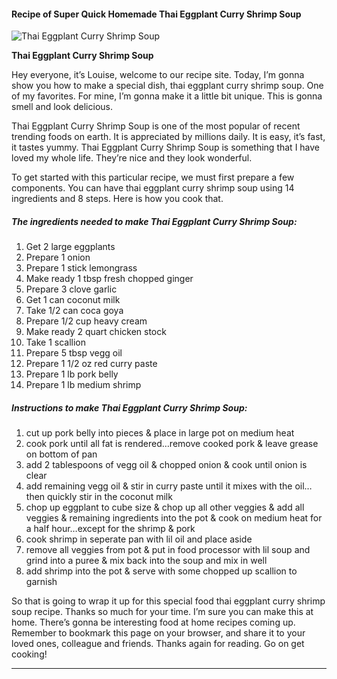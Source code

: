             

#### Recipe of Super Quick Homemade Thai Eggplant Curry Shrimp Soup

![Thai Eggplant Curry Shrimp Soup](https://img-global.cpcdn.com/recipes/5233348125392896/751x532cq70/thai-eggplant-curry-shrimp-soup-recipe-main-photo.jpg)

**Thai Eggplant Curry Shrimp Soup**

Hey everyone, it’s Louise, welcome to our recipe site. Today, I’m gonna show you how to make a special dish, thai eggplant curry shrimp soup. One of my favorites. For mine, I’m gonna make it a little bit unique. This is gonna smell and look delicious.

Thai Eggplant Curry Shrimp Soup is one of the most popular of recent trending foods on earth. It is appreciated by millions daily. It is easy, it’s fast, it tastes yummy. Thai Eggplant Curry Shrimp Soup is something that I have loved my whole life. They’re nice and they look wonderful.

To get started with this particular recipe, we must first prepare a few components. You can have thai eggplant curry shrimp soup using 14 ingredients and 8 steps. Here is how you cook that.

##### The ingredients needed to make Thai Eggplant Curry Shrimp Soup:

1.  Get 2 large eggplants
2.  Prepare 1 onion
3.  Prepare 1 stick lemongrass
4.  Make ready 1 tbsp fresh chopped ginger
5.  Prepare 3 clove garlic
6.  Get 1 can coconut milk
7.  Take 1/2 can coca goya
8.  Prepare 1/2 cup heavy cream
9.  Make ready 2 quart chicken stock
10.  Take 1 scallion
11.  Prepare 5 tbsp vegg oil
12.  Prepare 1 1/2 oz red curry paste
13.  Prepare 1 lb pork belly
14.  Prepare 1 lb medium shrimp

##### Instructions to make Thai Eggplant Curry Shrimp Soup:

1.  cut up pork belly into pieces & place in large pot on medium heat
2.  cook pork until all fat is rendered…remove cooked pork & leave grease on bottom of pan
3.  add 2 tablespoons of vegg oil & chopped onion & cook until onion is clear
4.  add remaining vegg oil & stir in curry paste until it mixes with the oil…then quickly stir in the coconut milk
5.  chop up eggplant to cube size & chop up all other veggies & add all veggies & remaining ingredients into the pot & cook on medium heat for a half hour…except for the shrimp & pork
6.  cook shrimp in seperate pan with lil oil and place aside
7.  remove all veggies from pot & put in food processor with lil soup and grind into a puree & mix back into the soup and mix in well
8.  add shrimp into the pot & serve with some chopped up scallion to garnish

So that is going to wrap it up for this special food thai eggplant curry shrimp soup recipe. Thanks so much for your time. I’m sure you can make this at home. There’s gonna be interesting food at home recipes coming up. Remember to bookmark this page on your browser, and share it to your loved ones, colleague and friends. Thanks again for reading. Go on get cooking!

* * *